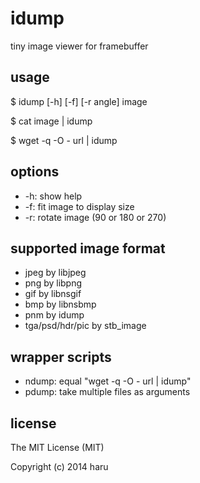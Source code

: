 # idump

tiny image viewer for framebuffer

## usage

 $ idump [-h] [-f] [-r angle] image

 $ cat image | idump

 $ wget -q -O - url | idump

## options

-	-h: show help
-	-f: fit image to display size
-	-r: rotate image (90 or 180 or 270)

## supported image format

-	jpeg by libjpeg
-	png  by libpng
-	gif  by libnsgif
-	bmp  by libnsbmp
-	pnm  by idump
-	tga/psd/hdr/pic by stb_image

## wrapper scripts

-	ndump: equal "wget -q -O - url | idump"
-	pdump: take multiple files as arguments

## license

The MIT License (MIT)

Copyright (c) 2014 haru <uobikiemukot at gmail dot com>

